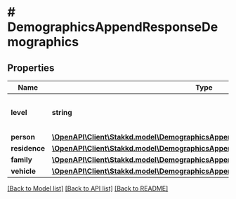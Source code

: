 # # DemographicsAppendResponseDemographics

## Properties

Name | Type | Description | Notes
------------ | ------------- | ------------- | -------------
**level** | **string** | The demographics level for the data. | [optional]
**person** | [**\OpenAPI\Client\Stakkd.model\DemographicsAppendResponseDemographicsPerson**](DemographicsAppendResponseDemographicsPerson.md) |  | [optional]
**residence** | [**\OpenAPI\Client\Stakkd.model\DemographicsAppendResponseDemographicsResidence**](DemographicsAppendResponseDemographicsResidence.md) |  | [optional]
**family** | [**\OpenAPI\Client\Stakkd.model\DemographicsAppendResponseDemographicsFamily**](DemographicsAppendResponseDemographicsFamily.md) |  | [optional]
**vehicle** | [**\OpenAPI\Client\Stakkd.model\DemographicsAppendResponseDemographicsVehicle**](DemographicsAppendResponseDemographicsVehicle.md) |  | [optional]

[[Back to Model list]](../../README.md#models) [[Back to API list]](../../README.md#endpoints) [[Back to README]](../../README.md)
